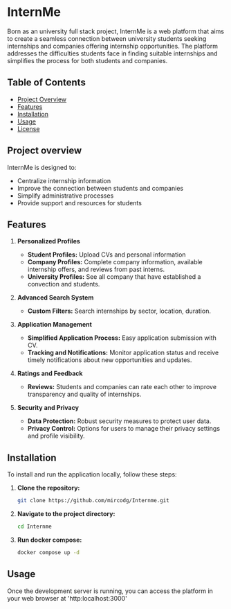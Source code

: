 # InternMe

Born as an university full stack project, InternMe is a web platform that aims to create a seamless connection between university students seeking internships and companies offering internship opportunities. The platform addresses the difficulties students face in finding suitable internships and simplifies the process for both students and companies.

## Table of Contents

- [Project Overview](#project-overview)
- [Features](#features)
- [Installation](#installation)
- [Usage](#usage)
- [License](#license)

## Project overview

InternMe is designed to:

- Centralize internship information
- Improve the connection between students and companies
- Simplify administrative processes
- Provide support and resources for students

## Features

1. **Personalized Profiles**

   - **Student Profiles:** Upload CVs and personal information
   - **Company Profiles:** Complete company information, available internship offers, and reviews from past interns.
   - **University Profiles:** See all company that have established a convection and students.

2. **Advanced Search System**

   - **Custom Filters:** Search internships by sector, location, duration.

3. **Application Management**

   - **Simplified Application Process:** Easy application submission with CV.
   - **Tracking and Notifications:** Monitor application status and receive timely notifications about new opportunities and updates.

4. **Ratings and Feedback**

   - **Reviews:** Students and companies can rate each other to improve transparency and quality of internships.

5. **Security and Privacy**
   - **Data Protection:** Robust security measures to protect user data.
   - **Privacy Control:** Options for users to manage their privacy settings and profile visibility.

## Installation

To install and run the application locally, follow these steps:

1. **Clone the repository:**

   ```bash
   git clone https://github.com/mircodg/Internme.git

   ```

2. **Navigate to the project directory:**

   ```bash
   cd Internme

   ```

3. **Run docker compose:**
   ```bash
   docker compose up -d
   ```

## Usage

Once the development server is running, you can access the platform in your web browser at 'http:localhost:3000'
